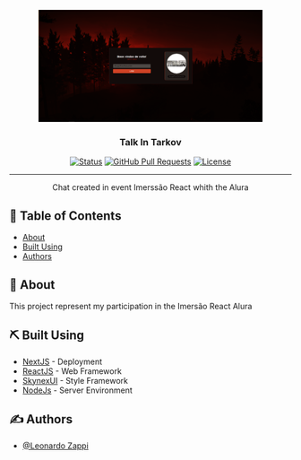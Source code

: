 <p align="center">
  <a href="" rel="noopener">
 <img width=400px height=200px src="./assets/img/README.png" alt="Project logo"></a>
</p>

<h3 align="center">Talk In Tarkov</h3>

<div align="center">

[![Status](https://img.shields.io/badge/status-active-success.svg)]()
[![GitHub Pull Requests](https://img.shields.io/github/issues-pr/kylelobo/The-Documentation-Compendium.svg)](https://github.com/LeonardoZappiRamos/Chat_Tarkov)
[![License](https://img.shields.io/badge/license-MIT-blue.svg)](/LICENSE)

</div>

---

<p align="center"> Chat created in event Imerssão React whith the Alura 
    <br> 
</p>

## 📝 Table of Contents

- [About](#about)
- [Built Using](#built_using)
- [Authors](#authors)

## 🧐 About <a name = "about"></a>

This project represent my participation in the Imersão React Alura

## ⛏️ Built Using <a name = "built_using"></a>

- [NextJS](https://nextjs.org) - Deployment
- [ReactJS](https://reactjs.org) - Web Framework
- [SkynexUI](https://skynexui.dev) - Style Framework
- [NodeJs](https://nodejs.org/en/) - Server Environment

## ✍️ Authors <a name = "authors"></a>

- [@Leonardo Zappi](https://github.com/LeonardoZappiRamos)
